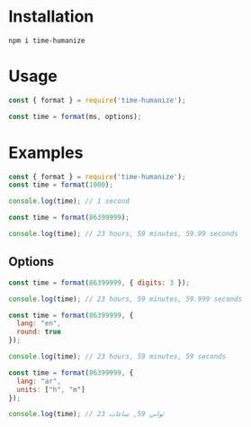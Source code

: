 # Installation

`npm i time-humanize`

# Usage

```js
const { format } = require('time-humanize');

const time = format(ms, options);
```

# Examples

```js
const { format } = require('time-humanize');
const time = format(1000);

console.log(time); // 1 second
```

```js
const time = format(86399999);

console.log(time); // 23 hours, 59 minutes, 59.99 seconds
```

## Options

```js
const time = format(86399999, { digits: 3 });

console.log(time); // 23 hours, 59 minutes, 59.999 seconds
```

```js
const time = format(86399999, {
  lang: "en",
  round: true
});

console.log(time); // 23 hours, 59 minutes, 59 seconds
```

```js
const time = format(86399999, {
  lang: "ar",
  units: ["h", "m"]
});

console.log(time); // ثواني 59, ساعات 23
```